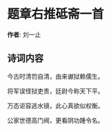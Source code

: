 # 题章右推砥斋一首

**作者**: 刘一止

## 诗词内容

今古时清罚自清，由来谳狱赖儒生。

将军误怪狱吏贵，廷尉今称天下平。

万态讵容逃水镜，此心真欲似权衡。

公家世德高门阀，更看阴功踵令名。


